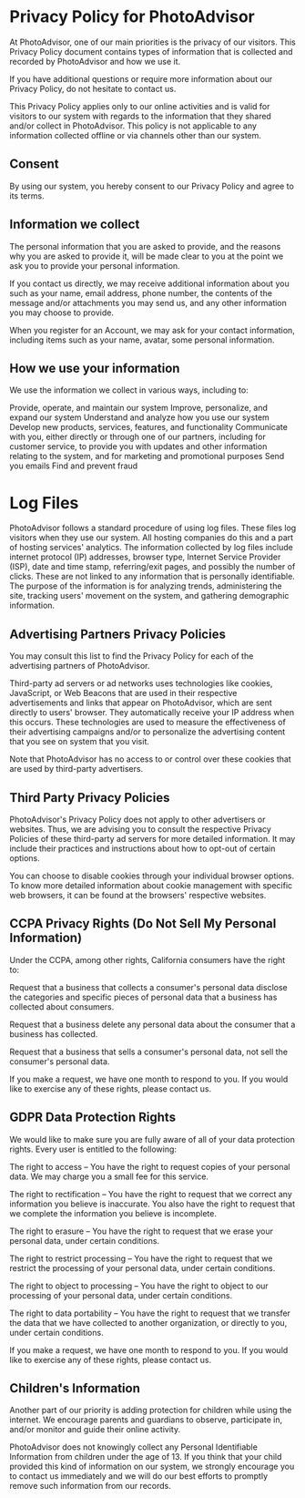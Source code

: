 # Privacy Policy for PhotoAdvisor
At PhotoAdvisor, one of our main priorities is the privacy of our visitors. This Privacy Policy document contains types of information that is collected and recorded by PhotoAdvisor and how we use it.

If you have additional questions or require more information about our Privacy Policy, do not hesitate to contact us.

This Privacy Policy applies only to our online activities and is valid for visitors to our system with regards to the information that they shared and/or collect in PhotoAdvisor. This policy is not applicable to any information collected offline or via channels other than our system.

## Consent
By using our system, you hereby consent to our Privacy Policy and agree to its terms.

## Information we collect
The personal information that you are asked to provide, and the reasons why you are asked to provide it, will be made clear to you at the point we ask you to provide your personal information.

If you contact us directly, we may receive additional information about you such as your name, email address, phone number, the contents of the message and/or attachments you may send us, and any other information you may choose to provide.

When you register for an Account, we may ask for your contact information, including items such as your name, avatar, some personal information.

## How we use your information
We use the information we collect in various ways, including to:

Provide, operate, and maintain our system
Improve, personalize, and expand our system
Understand and analyze how you use our system
Develop new products, services, features, and functionality
Communicate with you, either directly or through one of our partners, including for customer service, to provide you with updates and other information relating to the system, and for marketing and promotional purposes
Send you emails
Find and prevent fraud
# Log Files
PhotoAdvisor follows a standard procedure of using log files. These files log visitors when they use our system. All hosting companies do this and a part of hosting services' analytics. The information collected by log files include internet protocol (IP) addresses, browser type, Internet Service Provider (ISP), date and time stamp, referring/exit pages, and possibly the number of clicks. These are not linked to any information that is personally identifiable. The purpose of the information is for analyzing trends, administering the site, tracking users' movement on the system, and gathering demographic information.

## Advertising Partners Privacy Policies
You may consult this list to find the Privacy Policy for each of the advertising partners of PhotoAdvisor.

Third-party ad servers or ad networks uses technologies like cookies, JavaScript, or Web Beacons that are used in their respective advertisements and links that appear on PhotoAdvisor, which are sent directly to users' browser. They automatically receive your IP address when this occurs. These technologies are used to measure the effectiveness of their advertising campaigns and/or to personalize the advertising content that you see on system that you visit.

Note that PhotoAdvisor has no access to or control over these cookies that are used by third-party advertisers.

## Third Party Privacy Policies
PhotoAdvisor's Privacy Policy does not apply to other advertisers or websites. Thus, we are advising you to consult the respective Privacy Policies of these third-party ad servers for more detailed information. It may include their practices and instructions about how to opt-out of certain options.

You can choose to disable cookies through your individual browser options. To know more detailed information about cookie management with specific web browsers, it can be found at the browsers' respective websites.

## CCPA Privacy Rights (Do Not Sell My Personal Information)
Under the CCPA, among other rights, California consumers have the right to:

Request that a business that collects a consumer's personal data disclose the categories and specific pieces of personal data that a business has collected about consumers.

Request that a business delete any personal data about the consumer that a business has collected.

Request that a business that sells a consumer's personal data, not sell the consumer's personal data.

If you make a request, we have one month to respond to you. If you would like to exercise any of these rights, please contact us.

## GDPR Data Protection Rights
We would like to make sure you are fully aware of all of your data protection rights. Every user is entitled to the following:

The right to access – You have the right to request copies of your personal data. We may charge you a small fee for this service.

The right to rectification – You have the right to request that we correct any information you believe is inaccurate. You also have the right to request that we complete the information you believe is incomplete.

The right to erasure – You have the right to request that we erase your personal data, under certain conditions.

The right to restrict processing – You have the right to request that we restrict the processing of your personal data, under certain conditions.

The right to object to processing – You have the right to object to our processing of your personal data, under certain conditions.

The right to data portability – You have the right to request that we transfer the data that we have collected to another organization, or directly to you, under certain conditions.

If you make a request, we have one month to respond to you. If you would like to exercise any of these rights, please contact us.

## Children's Information
Another part of our priority is adding protection for children while using the internet. We encourage parents and guardians to observe, participate in, and/or monitor and guide their online activity.

PhotoAdvisor does not knowingly collect any Personal Identifiable Information from children under the age of 13. If you think that your child provided this kind of information on our system, we strongly encourage you to contact us immediately and we will do our best efforts to promptly remove such information from our records.
